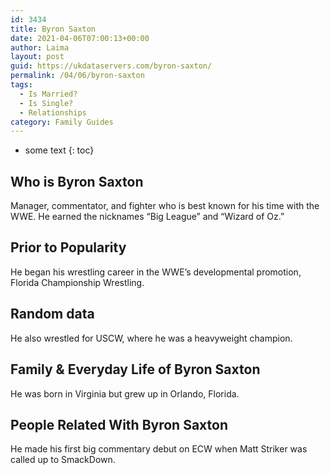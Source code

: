 ```yaml
---
id: 3434
title: Byron Saxton
date: 2021-04-06T07:00:13+00:00
author: Laima
layout: post
guid: https://ukdataservers.com/byron-saxton/
permalink: /04/06/byron-saxton
tags:
  - Is Married?
  - Is Single?
  - Relationships
category: Family Guides
---
```


* some text
{: toc}


## Who is Byron Saxton
                  
                  
                  
Manager, commentator, and fighter who is best known for his time with the WWE. He earned the nicknames &#8220;Big League&#8221; and &#8220;Wizard of Oz.&#8221;
                  
              
            
              
            
                
                
                
## Prior to Popularity
                  
                  
                  
He began his wrestling career in the WWE&#8217;s developmental promotion, Florida Championship Wrestling.
                  
              
            
              
            
                
                
                
## Random data
                  
                  
                  
He also wrestled for USCW, where he was a heavyweight champion.
                  
              
            
              
            
                
                
                
## Family & Everyday Life of Byron Saxton
                  
                  
                  
He was born in Virginia but grew up in Orlando, Florida.
                  
              
            
              
            
                
                
                
## People Related With Byron Saxton
                  
                  
                  
He made his first big commentary debut on ECW when Matt Striker was called up to SmackDown.
                  
              
            
              
            
                
              
            
              
              
            
            
              
            
          
          
          